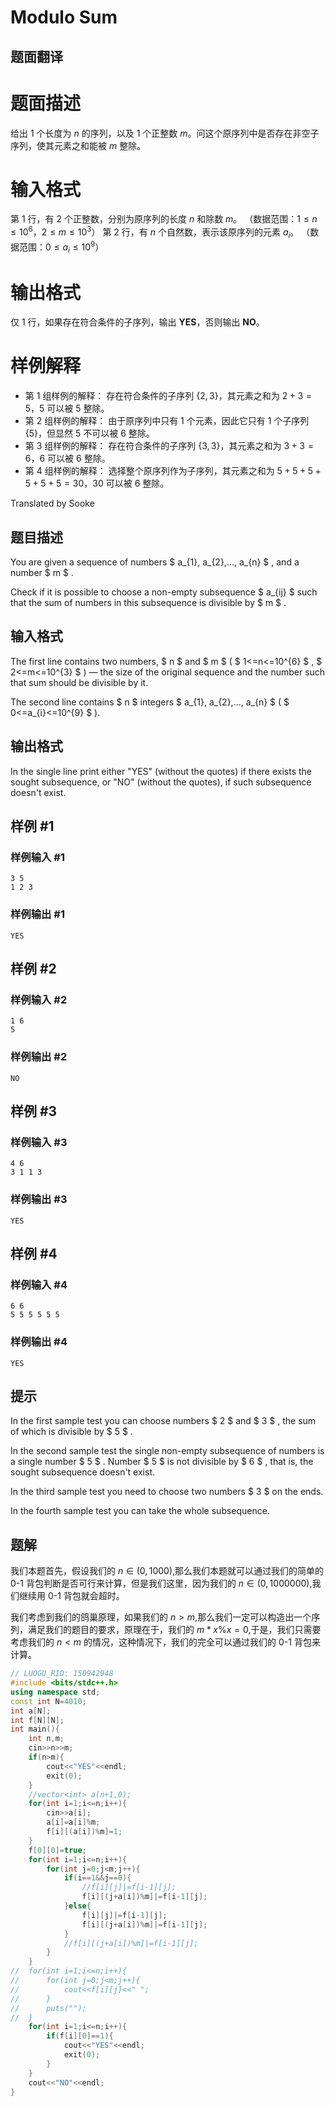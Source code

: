 # Modulo Sum

## 题面翻译

# 题面描述

给出 $1$ 个长度为 $n$ 的序列，以及 $1$ 个正整数 $m$。问这个原序列中是否存在非空子序列，使其元素之和能被 $m$ 整除。

# 输入格式

第 $1$ 行，有 $2$ 个正整数，分别为原序列的长度 $n$ 和除数 $m$。
（数据范围：$1 \leqslant n \leqslant 10^{6}$，$2 \leqslant m \leqslant 10^{3}$）
第 $2$ 行，有 $n$ 个自然数，表示该原序列的元素 $a_i$。
（数据范围：$0 \leqslant a_i \leqslant 10^{9}$）

# 输出格式

仅 $1$ 行，如果存在符合条件的子序列，输出 **YES**，否则输出 **NO**。

# 样例解释

- 第 $1$ 组样例的解释：
存在符合条件的子序列 $\{2,3\}$，其元素之和为 $2 + 3 = 5$，$5$ 可以被 $5$ 整除。
- 第 $2$ 组样例的解释：
由于原序列中只有 $1$ 个元素，因此它只有 $1$ 个子序列 $\{5\}$，但显然 $5$ 不可以被 $6$ 整除。
- 第 $3$ 组样例的解释：
存在符合条件的子序列 $\{3,3\}$，其元素之和为 $3 + 3 = 6$，$6$ 可以被 $6$ 整除。
- 第 $4$ 组样例的解释：
选择整个原序列作为子序列，其元素之和为 $5 + 5 + 5 + 5 + 5 + 5 = 30$，$30$ 可以被 $6$ 整除。

Translated by Sooke

## 题目描述

You are given a sequence of numbers $ a_{1}, a_{2},..., a_{n} $ , and a number $ m $ .

Check if it is possible to choose a non-empty subsequence $ a_{ij} $ such that the sum of numbers in this subsequence is divisible by $ m $ .

## 输入格式

The first line contains two numbers, $ n $ and $ m $ ( $ 1<=n<=10^{6} $ , $ 2<=m<=10^{3} $ ) — the size of the original sequence and the number such that sum should be divisible by it.

The second line contains $ n $ integers $ a_{1}, a_{2},..., a_{n} $ ( $ 0<=a_{i}<=10^{9} $ ).

## 输出格式

In the single line print either "YES" (without the quotes) if there exists the sought subsequence, or "NO" (without the quotes), if such subsequence doesn't exist.

## 样例 #1

### 样例输入 #1

```
3 5
1 2 3
```

### 样例输出 #1

```
YES
```

## 样例 #2

### 样例输入 #2

```
1 6
5
```

### 样例输出 #2

```
NO
```

## 样例 #3

### 样例输入 #3

```
4 6
3 1 1 3
```

### 样例输出 #3

```
YES
```

## 样例 #4

### 样例输入 #4

```
6 6
5 5 5 5 5 5
```

### 样例输出 #4

```
YES
```

## 提示

In the first sample test you can choose numbers $ 2 $ and $ 3 $ , the sum of which is divisible by $ 5 $ .

In the second sample test the single non-empty subsequence of numbers is a single number $ 5 $ . Number $ 5 $ is not divisible by $ 6 $ , that is, the sought subsequence doesn't exist.

In the third sample test you need to choose two numbers $ 3 $ on the ends.

In the fourth sample test you can take the whole subsequence.

## 题解
我们本题首先，假设我们的 $n\in(0,1000)$,那么我们本题就可以通过我们的简单的 0-1 背包判断是否可行来计算，但是我们这里，因为我们的 $n\in(0,1000000)$,我们继续用 0-1 背包就会超时。

我们考虑到我们的鸽巢原理，如果我们的 $n>m$,那么我们一定可以构造出一个序列，满足我们的题目的要求，原理在于，我们的 $m*x\%x=0$,于是，我们只需要考虑我们的 $n<m$ 的情况，这种情况下，我们的完全可以通过我们的 0-1 背包来计算。

```cpp
// LUOGU_RID: 150942948
#include <bits/stdc++.h>
using namespace std;
const int N=4010;
int a[N];
int f[N][N];
int main(){
	int n,m;
	cin>>n>>m;
	if(n>m){
		cout<<"YES"<<endl;
		exit(0);
	}
	//vector<int> a(n+1,0);
	for(int i=1;i<=n;i++){
		cin>>a[i];
		a[i]=a[i]%m;
		f[i][(a[i])%m]=1;
	}
	f[0][0]=true;
	for(int i=1;i<=n;i++){
		for(int j=0;j<m;j++){
			if(i==1&&j==0){
				//f[i][j]|=f[i-1][j];
				f[i][(j+a[i])%m]|=f[i-1][j];
			}else{
				f[i][j]|=f[i-1][j];
				f[i][(j+a[i])%m]|=f[i-1][j];
			}
			//f[i][(j+a[i])%m]|=f[i-1][j];
		}
	}
//	for(int i=1;i<=n;i++){
//		for(int j=0;j<m;j++){
//			cout<<f[i][j]<<" ";
//		}
//		puts("");
//	}
	for(int i=1;i<=n;i++){
		if(f[i][0]==1){
			cout<<"YES"<<endl;
			exit(0);
		}
	}
	cout<<"NO"<<endl;
}
```